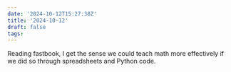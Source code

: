 ```yaml
---
date: '2024-10-12T15:27:38Z'
title: '2024-10-12'
draft: false
tags:
---
```


Reading fastbook, I get the sense we could teach math more effectively if we did so through spreadsheets and Python code.
